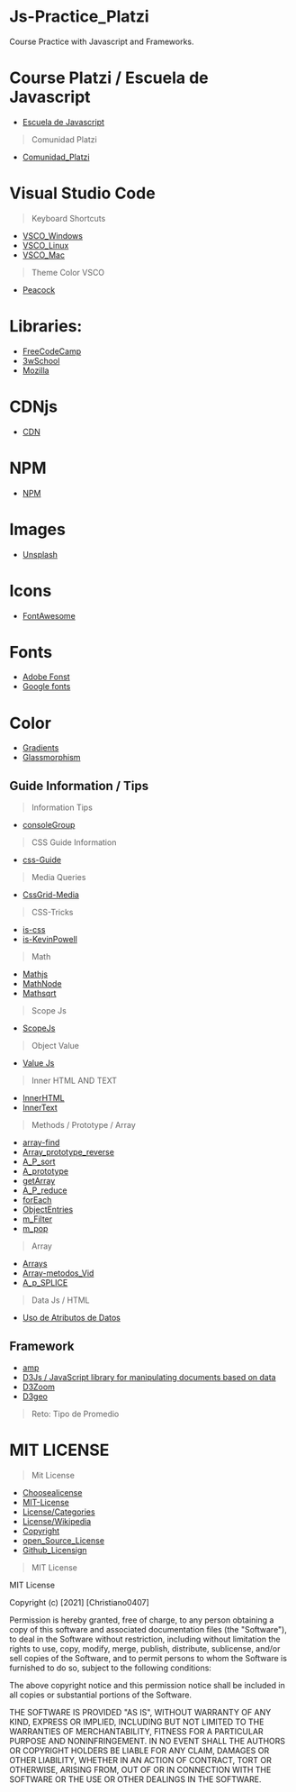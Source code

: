 # Js-Practice_Platzi
Course Practice with Javascript and Frameworks. 

# Course Platzi / Escuela de Javascript
- [Escuela de Javascript](https://platzi.com/escuela-javascript/)
> Comunidad Platzi
- [Comunidad_Platzi](https://github.com/platzi/)

# Visual Studio Code 
> Keyboard Shortcuts
- [VSCO_Windows](https://code.visualstudio.com/shortcuts/keyboard-shortcuts-windows.pdf)
- [VSCO_Linux](https://code.visualstudio.com/shortcuts/keyboard-shortcuts-linux.pdf)
- [VSCO_Mac](https://code.visualstudio.com/shortcuts/keyboard-shortcuts-macos.pdf)
> Theme Color VSCO
- [Peacock](https://www.peacockcode.dev/guide/#quick-usage)

# Libraries:
- [FreeCodeCamp](https://www.freecodecamp.org/)
- [3wSchool](https://www.w3schools.com/js/default.asp)
- [Mozilla](https://developer.mozilla.org/en-US/docs/Web/API)
# CDNjs
- [CDN](https://cdnjs.com/)
# NPM
- [NPM](https://www.npmjs.com/)
# Images
- [Unsplash](https://unsplash.com/)
# Icons 
- [FontAwesome](https://fontawesome.com/)
# Fonts
- [Adobe Fonst](https://fonts.adobe.com/)
- [Google fonts](https://fonts.google.com/)

# Color
- [Gradients](https://cssgradient.io/gradient-backgrounds/)
- [Glassmorphism](https://glassmorphism.com/)

## Guide Information / Tips
> Information Tips
- [consoleGroup](https://developer.mozilla.org/en-US/docs/Web/API/Console/group)
> CSS Guide Information
- [css-Guide](https://css-tricks.com/)
> Media Queries
- [CssGrid-Media](https://www.youtube.com/watch?v=El0OJ6h_2ZI&t=534s)
> CSS-Tricks
- [is-css](https://css-tricks.com/almanac/selectors/i/is/)
- [is-KevinPowell](https://www.youtube.com/watch?v=McC4QkCvbaY)
> Math
- [Mathjs](https://developer.mozilla.org/es/docs/Web/JavaScript/Reference/Global_Objects/Math)
- [MathNode](https://mathjs.org/)
- [Mathsqrt](https://developer.mozilla.org/en-US/docs/Web/JavaScript/Reference/Global_Objects/Math/sqrt)
> Scope Js
- [ScopeJs](https://developer.mozilla.org/es/docs/Glossary/Scope)
> Object Value
- [Value Js](https://developer.mozilla.org/es/docs/Web/JavaScript/Reference/Global_Objects/Object/values)
> Inner HTML AND TEXT
- [InnerHTML](https://developer.mozilla.org/es/docs/Web/API/Element/innerHTML)
- [InnerText](https://developer.mozilla.org/es/docs/Web/API/HTMLElement/innerText)
> Methods / Prototype / Array
- [array-find](https://developer.mozilla.org/es/docs/Web/JavaScript/Reference/Global_Objects/Array/find)
- [Array_prototype_reverse](https://developer.mozilla.org/es/docs/Web/JavaScript/Reference/Global_Objects/Array/reverse)
- [A_P_sort](https://developer.mozilla.org/es/docs/Web/JavaScript/Reference/Global_Objects/Array/sort)
- [A_prototype](https://developer.mozilla.org/es/docs/Web/JavaScript/Reference/Global_Objects/Array/@@iterator)
- [getArray](https://developer.mozilla.org/es/docs/Web/JavaScript/Reference/Global_Objects/Array/@@species)
- [A_P_reduce](https://developer.mozilla.org/es/docs/Web/JavaScript/Reference/Global_Objects/Array/Reduce)
- [forEach](https://developer.mozilla.org/es/docs/Web/JavaScript/Reference/Global_Objects/Array/forEach)
- [ObjectEntries](https://developer.mozilla.org/es/docs/Web/JavaScript/Reference/Global_Objects/Object/entries)
- [m_Filter](https://developer.mozilla.org/es/docs/Web/JavaScript/Reference/Global_Objects/Array/filter)
- [m_pop](https://developer.mozilla.org/es/docs/Web/JavaScript/Reference/Global_Objects/Array/pop)
> Array
- [Arrays](https://developer.mozilla.org/es/docs/Web/JavaScript/Reference/Global_Objects/Array#)
- [Array-metodos_Vid](https://www.youtube.com/results?search_query=metodos+de+arrays+javascript)
- [A_p_SPLICE](https://developer.mozilla.org/es/docs/Web/JavaScript/Reference/Global_Objects/Array/splice)

> Data Js / HTML
- [Uso de Atributos de Datos](https://developer.mozilla.org/es/docs/Learn/HTML/Howto/Use_data_attributes)

## Framework
- [amp](https://amp.dev/es/)
- [D3Js / JavaScript library for manipulating documents based on data](https://d3js.org/)
- [D3Zoom](https://github.com/d3/d3-zoom/blob/main/README.md#zoom_transform)
- [D3geo](https://github.com/d3/d3-geo/blob/main/README.md#path_bounds)

> Reto: Tipo de Promedio


# MIT LICENSE
> Mit License 
- [Choosealicense](https://choosealicense.com/)
- [MIT-License](https://choosealicense.com/licenses/mit/)
- [License/Categories](https://www.youtube.com/watch?v=eWtjgfzpt6Y)
- [License/Wikipedia](https://es.wikipedia.org/wiki/Licencia_de_software)
- [Copyright](https://es.wikipedia.org/wiki/Derecho_de_autor)
- [open_Source_License](https://gist.github.com/nicolasdao/a7adda51f2f185e8d2700e1573d8a633)
- [Github_Licensign](https://docs.github.com/en/github/creating-cloning-and-archiving-repositories/creating-a-repository-on-github/licensing-a-repository)

> MIT License 

MIT License

Copyright (c) [2021] [Christiano0407]

Permission is hereby granted, free of charge, to any person obtaining a copy of this software and associated documentation files (the "Software"), to deal in the Software without restriction, including without limitation the rights to use, copy, modify, merge, publish, distribute, sublicense, and/or sell copies of the Software, and to permit persons to whom the Software is furnished to do so, subject to the following conditions:

The above copyright notice and this permission notice shall be included in all copies or substantial portions of the Software.

THE SOFTWARE IS PROVIDED "AS IS", WITHOUT WARRANTY OF ANY KIND, EXPRESS OR IMPLIED, INCLUDING BUT NOT LIMITED TO THE WARRANTIES OF MERCHANTABILITY, FITNESS FOR A PARTICULAR PURPOSE AND NONINFRINGEMENT. IN NO EVENT SHALL THE AUTHORS OR COPYRIGHT HOLDERS BE LIABLE FOR ANY CLAIM, DAMAGES OR OTHER LIABILITY, WHETHER IN AN ACTION OF CONTRACT, TORT OR OTHERWISE, ARISING FROM, OUT OF OR IN CONNECTION WITH THE SOFTWARE OR THE USE OR OTHER DEALINGS IN THE SOFTWARE.